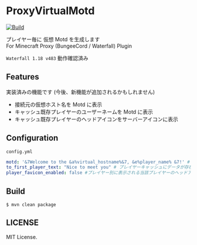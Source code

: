 # ProxyVirtualMotd
[![Build](https://github.com/takagi-minecraft-lab/ProxyVirtualMotd/actions/workflows/build.yml/badge.svg)](https://github.com/takagi-minecraft-lab/ProxyVirtualMotd/actions/workflows/build.yml)

プレイヤー毎に 仮想 Motd を生成します\
For Minecraft Proxy (BungeeCord / Waterfall) Plugin

`Waterfall 1.18 v483` 動作確認済み

## Features
実装済みの機能です (今後、新機能が追加されるかもしれません)
- 接続元の仮想ホスト名を Motd に表示
- キャッシュ既存プレイヤーのユーザーネームを Motd に表示
- キャッシュ既存プレイヤーのヘッドアイコンをサーバーアイコンに表示

## Configuration
`config.yml`
```yml
motd: '&7Welcome to the &a%virtual_hostname%&7, &e%player_name% &7!' #プレイヤー別に表示される仮想 Motd
to_first_player_text: "Nice to meet you" # プレイヤーキャッシュにデータが存在しない時、%player_name% の部分に表示されるメッセージ
player_favicon_enabled: false #プレイヤー別に表示される当該プレイヤーのヘッドアイコン表示有無
```

## Build
`$ mvn clean package`

## LICENSE
MIT License.